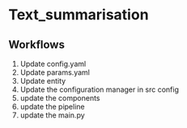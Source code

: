 # Text_summarisation


## Workflows
1. Update config.yaml
2. Update params.yaml
3. Update entity
4. Update the configuration manager in src config
5. update the components
6. update the pipeline
7. update the main.py